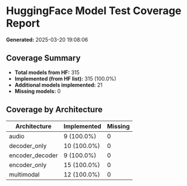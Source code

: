 # HuggingFace Model Test Coverage Report

**Generated:** 2025-03-20 19:08:06

## Coverage Summary

- **Total models from HF:** 315
- **Implemented (from HF list):** 315 (100.0%)
- **Additional models implemented:** 21
- **Missing models:** 0

## Coverage by Architecture

| Architecture | Implemented | Missing |
| --- | --- | --- |
| audio | 9 (100.0%) | 0 |
| decoder_only | 10 (100.0%) | 0 |
| encoder_decoder | 9 (100.0%) | 0 |
| encoder_only | 15 (100.0%) | 0 |
| multimodal | 12 (100.0%) | 0 |